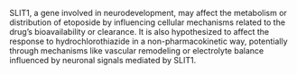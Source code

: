SLIT1, a gene involved in neurodevelopment, may affect the metabolism or distribution of etoposide by influencing cellular mechanisms related to the drug’s bioavailability or clearance. It is also hypothesized to affect the response to hydrochlorothiazide in a non-pharmacokinetic way, potentially through mechanisms like vascular remodeling or electrolyte balance influenced by neuronal signals mediated by SLIT1.